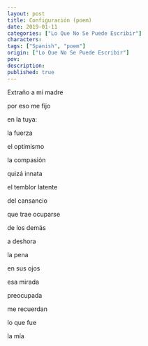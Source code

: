 ```yaml
---
layout: post
title: Configuración (poem)
date: 2019-01-11
categories: ["Lo Que No Se Puede Escribir"]
characters: 
tags: ["Spanish", "poem"]
origin: ["Lo Que No Se Puede Escribir"]
pov: 
description: 
published: true
---
```


Extraño a mi madre

por eso me fijo

en la tuya:

la fuerza

el optimismo

la compasión

quizá innata

el temblor latente

del cansancio

que trae ocuparse

de los demás

a deshora

la pena

en sus ojos

esa mirada

preocupada

me recuerdan

lo que fue

la mía
